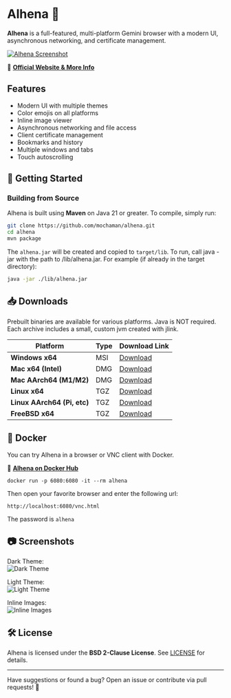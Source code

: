 # Alhena 🌟

**Alhena** is a full-featured, multi-platform Gemini browser with a modern UI, asynchronous networking, and certificate management.

[![Alhena Screenshot](https://metaloupe.com/alhena/alhena4.png)](https://metaloupe.com/alhena/alhena.html)

🔗 **[Official Website & More Info](https://metaloupe.com/alhena/alhena.html)**

## Features

- Modern UI with multiple themes
- Color emojis on all platforms
- Inline image viewer
- Asynchronous networking and file access
- Client certificate management
- Bookmarks and history
- Multiple windows and tabs
- Touch autoscrolling

## 🚀 Getting Started

### **Building from Source**
Alhena is built using **Maven** on Java 21 or greater. To compile, simply run:

```sh
git clone https://github.com/mochaman/alhena.git
cd alhena
mvn package
```

The `alhena.jar` will be created and copied to `target/lib`. To run, call java -jar with the path to /lib/alhena.jar. For example (if already in the target directory): 

```sh
java -jar ./lib/alhena.jar
```

## 📥 Downloads

Prebuilt binaries are available for various platforms. Java is NOT required. Each archive includes a small, custom jvm created with jlink.



| Platform            | Type  | Download Link |
|---------------------|------|--------------|
| **Windows x64**     | MSI  | [Download](https://metaloupe.com/alhena/alhena-2.0_windows_x64.zip) |
| **Mac x64 (Intel)** | DMG  | [Download](https://metaloupe.com/alhena/alhena-2.0_x64.dmg) |
| **Mac AArch64 (M1/M2)** | DMG  | [Download](https://metaloupe.com/alhena/alhena-2.0_aarch64.dmg) |
| **Linux x64**       | TGZ  | [Download](https://metaloupe.com/alhena/alhena-2.0_linux_x64.tgz) |
| **Linux AArch64 (Pi, etc)** | TGZ  | [Download](https://metaloupe.com/alhena/alhena-2.0_linux_aarch64.tgz) |
| **FreeBSD x64**     | TGZ  | [Download](https://metaloupe.com/alhena/alhena-2.0_freebsd_x64.tgz) |


## 🐳 Docker

You can try Alhena in a browser or VNC client with Docker.

🔗 **[Alhena on Docker Hub](https://hub.docker.com/r/bgrier1/alhena)**

```
docker run -p 6080:6080 -it --rm alhena
```
Then open your favorite browser and enter the following url:
```
http://localhost:6080/vnc.html
```
The password is `alhena`

## 📷 Screenshots

Dark Theme:  
![Dark Theme](https://metaloupe.com/alhena/alhena1.png)

Light Theme:  
![Light Theme](https://metaloupe.com/alhena/alhena2.png)

Inline Images:  
![Inline Images](https://metaloupe.com/alhena/alhena3.png)

## 🛠 License
Alhena is licensed under the **BSD 2-Clause License**. See [LICENSE](LICENSE) for details.

---

Have suggestions or found a bug? Open an issue or contribute via pull requests! 🚀



